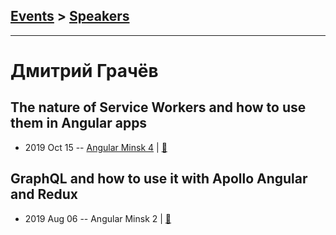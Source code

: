## [Events](../README.md) > [Speakers](../speakers.md)
---

# Дмитрий Грачёв

## The nature of Service Workers and how to use them in Angular apps
- 2019 Oct 15 -- [Angular Minsk 4](https://youtu.be/lcagPZcPq38)  | [:notebook:](https://docs.google.com/presentation/d/1mQLmHTkVzmYTkLW2s65yv75rSzkKTUFZE6ExECFZM9g)  
## GraphQL and how to use it with Apollo Angular and Redux
- 2019 Aug 06 -- Angular Minsk 2  | [:notebook:](https://docs.google.com/presentation/d/17jWAk3wIWgpGibr5j8TX9vSGZZvsA32zVPZujv4rooM/edit)  
